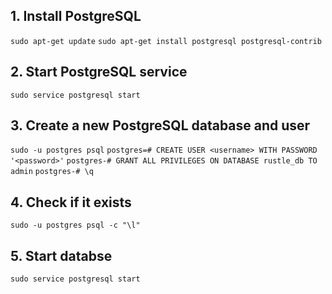 ## 1. Install PostgreSQL
`sudo apt-get update`
`sudo apt-get install postgresql postgresql-contrib`

## 2. Start PostgreSQL service
`sudo service postgresql start`

## 3. Create a new PostgreSQL database and user
`sudo -u postgres psql`
`postgres=# CREATE USER <username> WITH PASSWORD '<password>'`
`postgres-# GRANT ALL PRIVILEGES ON DATABASE rustle_db TO admin`
`postgres-# \q`

## 4. Check if it exists
`sudo -u postgres psql -c "\l"`

## 5. Start databse
`sudo service postgresql start`